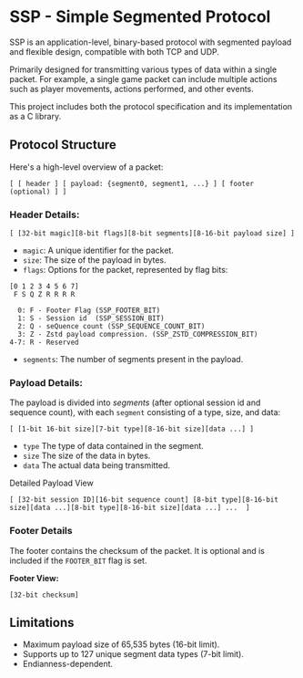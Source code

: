 # SSP - Simple Segmented Protocol

SSP is an application-level, binary-based protocol with segmented payload and flexible design, compatible with both TCP and UDP.

Primarily designed for transmitting various types of data within a single packet. For example, a single game packet can include multiple actions such as player movements, actions performed, and other events.

This project includes both the protocol specification and its implementation as a C library.

## Protocol Structure
Here's a high-level overview of a packet:
```
[ [ header ] [ payload: {segment0, segment1, ...} ] [ footer (optional) ] ]
```
### Header Details:
```
[ [32-bit magic][8-bit flags][8-bit segments][8-16-bit payload size] ]
```
- `magic`: A unique identifier for the packet.
- `size`: The size of the payload in bytes.
- `flags`: Options for the packet, represented by flag bits:
```
[0 1 2 3 4 5 6 7]
 F S Q Z R R R R

  0: F - Footer Flag (SSP_FOOTER_BIT)
  1: S - Session id  (SSP_SESSION_BIT)
  2: Q - seQuence count (SSP_SEQUENCE_COUNT_BIT)
  3: Z - Zstd payload compression. (SSP_ZSTD_COMPRESSION_BIT)
4-7: R - Reserved

```
- `segments`: The number of segments present in the payload.
### Payload Details:

The payload is divided into _segments_ (after optional session id and sequence count), with each `segment` consisting of a type, size, and data:
```
[ [1-bit 16-bit size][7-bit type][8-16-bit size][data ...] ]
```
- `type` The type of data contained in the segment.
- `size` The size of the data in bytes.
- `data` The actual data being transmitted.

Detailed Payload View
```
[ [32-bit session ID][16-bit sequence count] [8-bit type][8-16-bit size][data ...][8-bit type][8-16-bit size][data ...] ...  ]
```

### Footer Details

The footer contains the checksum of the packet. It is optional and is included if the `FOOTER_BIT` flag is set.

**Footer View:**
```
[32-bit checksum]
```
## Limitations
- Maximum payload size of 65,535 bytes (16-bit limit).
- Supports up to 127 unique segment data types (7-bit limit).
- Endianness-dependent.
